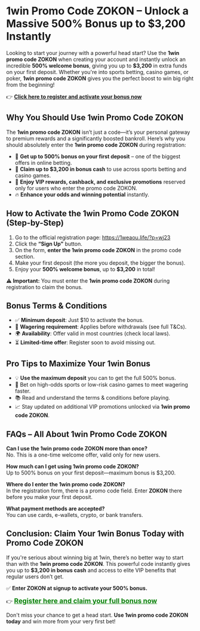 
<h1>1win Promo Code ZOKON – Unlock a Massive 500% Bonus up to $3,200 Instantly</h1>
<p>Looking to start your journey with a powerful head start? Use the <strong>1win promo code ZOKON</strong> when creating your account and instantly unlock an incredible <strong>500% welcome bonus</strong>, giving you up to <strong>$3,200</strong> in extra funds on your first deposit. Whether you're into sports betting, casino games, or poker, <strong>1win promo code ZOKON</strong> gives you the perfect boost to win big right from the beginning!</p>
<p>👉 <a href="https://1weaou.life/?p=wj23" target="_blank"><strong>Click here to register and activate your bonus now</strong></a></p>
<h2>Why You Should Use 1win Promo Code ZOKON</h2>
<p>The <strong>1win promo code ZOKON</strong> isn’t just a code—it’s your personal gateway to premium rewards and a significantly boosted bankroll. Here’s why you should absolutely enter the <strong>1win promo code ZOKON</strong> during registration:</p>
<ul>
<li>💸 <strong>Get up to 500% bonus on your first deposit</strong> – one of the biggest offers in online betting.</li>
<li>🎁 <strong>Claim up to $3,200 in bonus cash</strong> to use across sports betting and casino games.</li>
<li>👑 <strong>Enjoy VIP rewards, cashback, and exclusive promotions</strong> reserved only for users who enter the promo code ZOKON.</li>
<li>🔥 <strong>Enhance your odds and winning potential</strong> instantly.</li>
</ul>
<h2>How to Activate the 1win Promo Code ZOKON (Step-by-Step)</h2>
<ol>
<li>Go to the official registration page: <a href="https://1weaou.life/?p=wj23" target="_blank">https://1weaou.life/?p=wj23</a></li>
<li>Click the <strong>“Sign Up”</strong> button.</li>
<li>On the form, <strong>enter the 1win promo code ZOKON</strong> in the promo code section.</li>
<li>Make your first deposit (the more you deposit, the bigger the bonus).</li>
<li>Enjoy your <strong>500% welcome bonus</strong>, up to <strong>$3,200</strong> in total!</li>
</ol>
<p><strong>⚠️ Important:</strong> You must enter the <strong>1win promo code ZOKON</strong> during registration to claim the bonus.</p>
<h2>Bonus Terms & Conditions</h2>
<ul>
<li>✅ <strong>Minimum deposit</strong>: Just $10 to activate the bonus.</li>
<li>🔄 <strong>Wagering requirement</strong>: Applies before withdrawals (see full T&Cs).</li>
<li>🌍 <strong>Availability</strong>: Offer valid in most countries (check local laws).</li>
<li>⏳ <strong>Limited-time offer</strong>: Register soon to avoid missing out.</li>
</ul>
<h2>Pro Tips to Maximize Your 1win Bonus</h2>
<ul>
<li>💡 <strong>Use the maximum deposit</strong> you can to get the full 500% bonus.</li>
<li>🎯 Bet on high-odds sports or low-risk casino games to meet wagering faster.</li>
<li>📚 Read and understand the terms & conditions before playing.</li>
<li>📈 Stay updated on additional VIP promotions unlocked via <strong>1win promo code ZOKON</strong>.</li>
</ul>
<h2>FAQs – All About 1win Promo Code ZOKON</h2>
<p><strong>Can I use the 1win promo code ZOKON more than once?</strong><br>No. This is a one-time welcome offer, valid only for new users.</p>
<p><strong>How much can I get using 1win promo code ZOKON?</strong><br>Up to 500% bonus on your first deposit—maximum bonus is $3,200.</p>
<p><strong>Where do I enter the 1win promo code ZOKON?</strong><br>In the registration form, there is a promo code field. Enter <strong>ZOKON</strong> there before you make your first deposit.</p>
<p><strong>What payment methods are accepted?</strong><br>You can use cards, e-wallets, crypto, or bank transfers.</p>
<h2>Conclusion: Claim Your 1win Bonus Today with Promo Code ZOKON</h2>
<p>If you're serious about winning big at 1win, there’s no better way to start than with the <strong>1win promo code ZOKON</strong>. This powerful code instantly gives you up to <strong>$3,200 in bonus cash</strong> and access to elite VIP benefits that regular users don’t get.</p>
<p>✅ <strong>Enter ZOKON at signup to activate your 500% bonus.</strong></p>
<p>👉 <a href="https://1weaou.life/?p=wj23" target="_blank" style="font-size:18px; font-weight:bold; color:green;">Register here and claim your full bonus now</a></p>
<p>Don't miss your chance to get a head start. <strong>Use 1win promo code ZOKON today</strong> and win more from your very first bet!</p>
</body>
</html>
